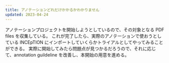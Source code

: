 ```yaml
---
title: アノテーションどれだけかかるかわかりません
updated: 2023-04-24
---
```


アノテーションプロジェクトを開始しようとしているので、その対象となる PDF files を収集している。
これが完了したら、実際のアノテーションで使おうとしている INCEpTION にインポートしていくらかトライアルとしてやってみることができる。
実際に開始してみたら問題点が見つかるだろうので、それに応じて、annotation guildeline を改善し、本開始の用意を進める。
